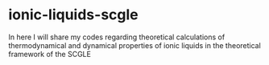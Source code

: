 # ionic-liquids-scgle
In here I will share my codes regarding theoretical calculations of thermodynamical and dynamical properties of ionic liquids in the theoretical framework of the SCGLE
